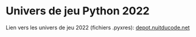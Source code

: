 # Univers de jeu Python 2022

Lien vers les univers de jeu 2022 (fichiers .pyxres): [depot.nuitducode.net](https://depot.nuitducode.net)

